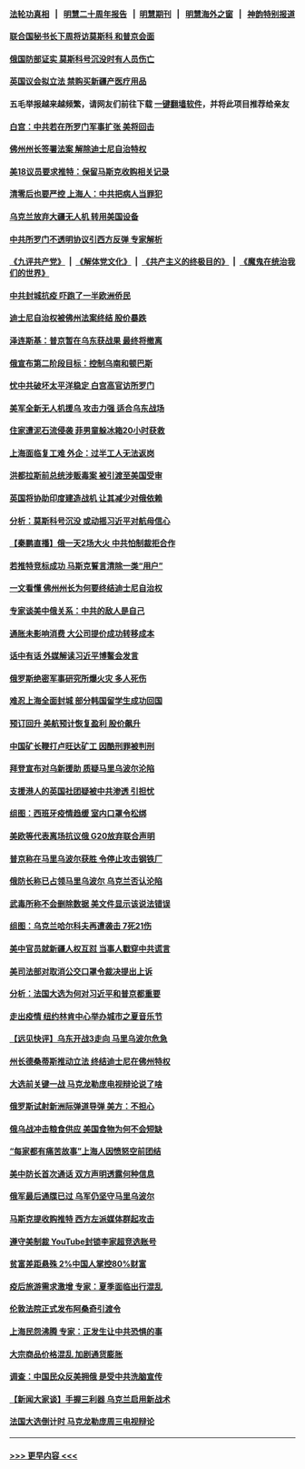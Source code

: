 #### [法轮功真相](https://github.com/gfw-breaker/truth/blob/master/README.md?t=0) &nbsp;&nbsp;|&nbsp;&nbsp; [明慧二十周年报告](https://github.com/gfw-breaker/mh-reports/blob/master/README.md?t=0) &nbsp;&nbsp;|&nbsp;&nbsp;[明慧期刊](https://github.com/gfw-breaker/mh-qikan) &nbsp;&nbsp;|&nbsp;&nbsp; [明慧海外之窗](https://github.com/gfw-breaker/mh-news/blob/master/README.md?t=0) &nbsp;&nbsp;|&nbsp;&nbsp; [神韵特别报道](https://github.com/gfw-breaker/mh-news/blob/master/shenyun.md?t=0)
#### [联合国秘书长下周将访莫斯科 和普京会面](../pages/nsc418/n13717985.md?t=04230751) 
#### [俄国防部证实 莫斯科号沉没时有人员伤亡](../pages/nsc418/n13717954.md?t=04230751) 
#### [英国议会拟立法 禁购买新疆产医疗用品](../pages/nsc418/n13717922.md?t=04230751) 
#### 五毛举报越来越频繁，请网友们前往下载 [一键翻墙软件](https://github.com/gfw-breaker/ssr-accounts)，并将此项目推荐给亲友
#### [白宫：中共若在所罗门军事扩张 美将回击](../pages/nsc418/n13717961.md?t=04230751) 
#### [佛州州长签署法案 解除迪士尼自治特权](../pages/nsc418/n13717956.md?t=04230751) 
#### [美18议员要求推特：保留马斯克收购相关记录](../pages/nsc418/n13717868.md?t=04230751) 
#### [清零后也要严控 上海人：中共把病人当罪犯](../pages/nsc418/n13717884.md?t=04230751) 
#### [乌克兰放弃大疆无人机 转用美国设备](../pages/nsc418/n13717883.md?t=04230751) 
#### [中共所罗门不透明协议引西方反弹 专家解析](../pages/nsc418/n13717682.md?t=04230751) 
#### [《九评共产党》](https://github.com/begood0513/9ping.md/blob/master/README.md) &nbsp;|&nbsp; [《解体党文化》](../../../../jtdwh.md/blob/master/README.md)  &nbsp;|&nbsp; [《共产主义的终极目的》](../../../../gczydzjmd.md/blob/master/README.md) &nbsp;|&nbsp; [《魔鬼在统治我们的世界》](../../../../mgztzwmdsj.md/blob/master/README.md) 
#### [中共封城抗疫 吓跑了一半欧洲侨民](../pages/nsc418/n13717854.md?t=04230751) 
#### [迪士尼自治权被佛州法案终结 股价暴跌](../pages/nsc418/n13717248.md?t=04230751) 
#### [泽连斯基：普京暂在乌东获战果 最终将撤离](../pages/nsc418/n13717728.md?t=04230751) 
#### [俄宣布第二阶段目标：控制乌南和顿巴斯](../pages/nsc418/n13717767.md?t=04230751) 
#### [忧中共破坏太平洋稳定 白宫高官访所罗门](../pages/nsc418/n13717718.md?t=04230751) 
#### [美军全新无人机援乌 攻击力强 适合乌东战场](../pages/nsc418/n13717585.md?t=04230751) 
#### [住家遭泥石流侵袭 菲男童躲冰箱20小时获救](../pages/nsc418/n13717398.md?t=04230751) 
#### [上海面临复工难 外企：过半工人无法返岗](../pages/nsc418/n13717472.md?t=04230751) 
#### [洪都拉斯前总统涉贩毒案 被引渡至美国受审](../pages/nsc418/n13717224.md?t=04230751) 
#### [英国将协助印度建造战机 让其减少对俄依赖](../pages/nsc418/n13717338.md?t=04230751) 
#### [分析：莫斯科号沉没 或动摇习近平对航母信心](../pages/nsc418/n13717216.md?t=04230751) 
#### [【秦鹏直播】俄一天2场大火 中共怕制裁拒合作](../pages/nsc418/n13717244.md?t=04230751) 
#### [若推特竞标成功 马斯克誓言清除一类“用户”](../pages/nsc418/n13717237.md?t=04230751) 
#### [一文看懂 佛州州长为何要终结迪士尼自治权](../pages/nsc418/n13717130.md?t=04230751) 
#### [专家谈美中俄关系：中共的敌人是自己](../pages/nsc418/n13716189.md?t=04230751) 
#### [通胀未影响消费 大公司提价成功转移成本](../pages/nsc418/n13717067.md?t=04230751) 
#### [话中有话 外媒解读习近平博鳌会发言](../pages/nsc418/n13717182.md?t=04230751) 
#### [俄罗斯绝密军事研究所爆火灾 多人死伤](../pages/nsc418/n13717142.md?t=04230751) 
#### [难忍上海全面封城 部分韩国留学生成功回国](../pages/nsc418/n13716988.md?t=04230751) 
#### [预订回升 美航预计恢复盈利 股价飙升](../pages/nsc418/n13717041.md?t=04230751) 
#### [中国矿长鞭打卢旺达矿工 因酷刑罪被判刑](../pages/nsc418/n13717102.md?t=04230751) 
#### [拜登宣布对乌新援助 质疑马里乌波尔沦陷](../pages/nsc418/n13717073.md?t=04230751) 
#### [支援港人的英国社团疑被中共渗透 引担忧](../pages/nsc418/n13717016.md?t=04230751) 
#### [组图：西班牙疫情趋缓 室内口罩令松绑](../pages/nsc418/n13716818.md?t=04230751) 
#### [美欧等代表离场抗议俄 G20放弃联合声明](../pages/nsc418/n13716869.md?t=04230751) 
#### [普京称在马里乌波尔获胜 令停止攻击钢铁厂](../pages/nsc418/n13716892.md?t=04230751) 
#### [俄防长称已占领马里乌波尔 乌克兰否认沦陷](../pages/nsc418/n13716782.md?t=04230751) 
#### [武毒所称不会删除数据 美文件显示该说法错误](../pages/nsc418/n13716747.md?t=04230751) 
#### [组图：乌克兰哈尔科夫再遭袭击 7死21伤](../pages/nsc418/n13715945.md?t=04230751) 
#### [美中官员就新疆人权互怼 当事人戳穿中共谎言](../pages/nsc418/n13716623.md?t=04230751) 
#### [美司法部对取消公交口罩令裁决提出上诉](../pages/nsc418/n13716568.md?t=04230751) 
#### [分析：法国大选为何对习近平和普京都重要](../pages/nsc418/n13716370.md?t=04230751) 
#### [走出疫情 纽约林肯中心举办城市之夏音乐节](../pages/nsc418/n13716299.md?t=04230751) 
#### [【远见快评】乌东开战3走向 马里乌波尔危急](../pages/nsc418/n13716380.md?t=04230751) 
#### [州长德桑蒂斯推动立法 终结迪士尼在佛州特权](../pages/nsc418/n13716026.md?t=04230751) 
#### [大选前关键一战 马克龙勒庞电视辩论说了啥](../pages/nsc418/n13716307.md?t=04230751) 
#### [俄罗斯试射新洲际弹道导弹 美方：不担心](../pages/nsc418/n13716260.md?t=04230751) 
#### [俄乌战冲击粮食供应 美国食物为何不会短缺](../pages/nsc418/n13716268.md?t=04230751) 
#### [“每家都有痛苦故事”上海人因愤怒空前团结](../pages/nsc418/n13716265.md?t=04230751) 
#### [美中防长首次通话 双方声明透露何种信息](../pages/nsc418/n13716267.md?t=04230751) 
#### [俄军最后通牒已过 乌军仍坚守马里乌波尔](../pages/nsc418/n13716019.md?t=04230751) 
#### [马斯克提收购推特 西方左派媒体群起攻击](../pages/nsc418/n13716235.md?t=04230751) 
#### [遵守美制裁 YouTube封锁李家超竞选账号](../pages/nsc418/n13716226.md?t=04230751) 
#### [贫富差距悬殊 2%中国人掌控80%财富](../pages/nsc418/n13716239.md?t=04230751) 
#### [疫后旅游需求激增 专家：夏季面临出行混乱](../pages/nsc418/n13716222.md?t=04230751) 
#### [伦敦法院正式发布阿桑奇引渡令](../pages/nsc418/n13716126.md?t=04230751) 
#### [上海民怨沸腾 专家：正发生让中共恐惧的事](../pages/nsc418/n13716166.md?t=04230751) 
#### [大宗商品价格混乱 加剧通货膨胀](../pages/nsc418/n13716191.md?t=04230751) 
#### [调查：中国民众反美拥俄 是受中共洗脑宣传](../pages/nsc418/n13715993.md?t=04230751) 
#### [【新闻大家谈】手握三利器 乌克兰启用新战术](../pages/nsc418/n13715645.md?t=04230751) 
#### [法国大选倒计时 马克龙勒庞周三电视辩论](../pages/nsc418/n13716072.md?t=04230751) 

----
#### [ >>> 更早内容 <<< ](../indexes/nsc418-earlier.md)
